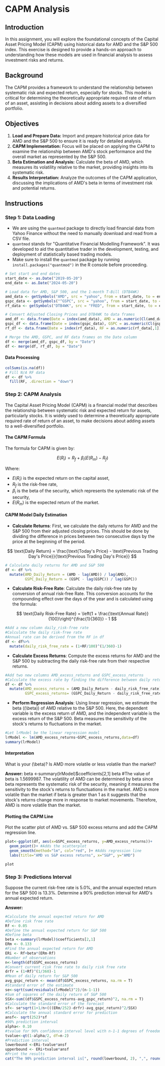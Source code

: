 
# CAPM Analysis

## Introduction

In this assignment, you will explore the foundational concepts of the Capital Asset Pricing Model (CAPM) using historical data for AMD and the S&P 500 index. This exercise is designed to provide a hands-on approach to understanding how these models are used in financial analysis to assess investment risks and returns.

## Background

The CAPM provides a framework to understand the relationship between systematic risk and expected return, especially for stocks. This model is critical for determining the theoretically appropriate required rate of return of an asset, assisting in decisions about adding assets to a diversified portfolio.

## Objectives

1. **Load and Prepare Data:** Import and prepare historical price data for AMD and the S&P 500 to ensure it is ready for detailed analysis.
2. **CAPM Implementation:** Focus will be placed on applying the CAPM to examine the relationship between AMD's stock performance and the overall market as represented by the S&P 500.
3. **Beta Estimation and Analysis:** Calculate the beta of AMD, which measures its volatility relative to the market, providing insights into its systematic risk.
4. **Results Interpretation:** Analyze the outcomes of the CAPM application, discussing the implications of AMD's beta in terms of investment risk and potential returns.

## Instructions

### Step 1: Data Loading

- We are using the `quantmod` package to directly load financial data from Yahoo Finance without the need to manually download and read from a CSV file.
- `quantmod` stands for "Quantitative Financial Modelling Framework". It was developed to aid the quantitative trader in the development, testing, and deployment of statistically based trading models.
- Make sure to install the `quantmod` package by running `install.packages("quantmod")` in the R console before proceeding.

```r
# Set start and end dates
start_date <- as.Date("2019-05-20")
end_date <- as.Date("2024-05-20")

# Load data for AMD, S&P 500, and the 1-month T-Bill (DTB4WK)
amd_data <- getSymbols("AMD", src = "yahoo", from = start_date, to = end_date, auto.assign = FALSE)
gspc_data <- getSymbols("^GSPC", src = "yahoo", from = start_date, to = end_date, auto.assign = FALSE)
rf_data <- getSymbols("DTB4WK", src = "FRED", from = start_date, to = end_date, auto.assign = FALSE)

# Convert Adjusted Closing Prices and DTB4WK to data frames
amd_df <- data.frame(Date = index(amd_data), AMD = as.numeric(Cl(amd_data)))
gspc_df <- data.frame(Date = index(gspc_data), GSPC = as.numeric(Cl(gspc_data)))
rf_df <- data.frame(Date = index(rf_data), RF = as.numeric(rf_data[,1]))  # Accessing the first column of rf_data

# Merge the AMD, GSPC, and RF data frames on the Date column
df <- merge(amd_df, gspc_df, by = "Date")
df <- merge(df, rf_df, by = "Date")
```

#### Data Processing 
```r
colSums(is.na(df))
# Fill N/A RF data
df <- df %>%
  fill(RF, .direction = "down") 
```

### Step 2: CAPM Analysis

The Capital Asset Pricing Model (CAPM) is a financial model that describes the relationship between systematic risk and expected return for assets, particularly stocks. It is widely used to determine a theoretically appropriate required rate of return of an asset, to make decisions about adding assets to a well-diversified portfolio.

#### The CAPM Formula
The formula for CAPM is given by:

$$
E(R_i) = R_f + \beta_i (E(R_m) - R_f)
$$

Where:

- $E(R_i)$ is the expected return on the capital asset,
- $R_f$ is the risk-free rate,
- $\beta_i$ is the beta of the security, which represents the systematic risk of the security,
- $E(R_m)$ is the expected return of the market.



#### CAPM Model Daily Estimation

- **Calculate Returns**: First, we calculate the daily returns for AMD and the S&P 500 from their adjusted closing prices. This should be done by dividing the difference in prices between two consecutive days by the price at the beginning of the period.
  
$$
\text{Daily Return} = \frac{\text{Today's Price} - \text{Previous Trading Day's Price}}{\text{Previous Trading Day's Price}}
$$

```r
# Calculate daily returns for AMD and S&P 500
df <- df %>%
  mutate(AMD_Daily_Return = (AMD - lag(AMD)) / lag(AMD),
         GSPC_Daily_Return = (GSPC - lag(GSPC)) / lag(GSPC))
```

- **Calculate Risk-Free Rate**: Calculate the daily risk-free rate by conversion of annual risk-free Rate. This conversion accounts for the compounding effect over the days of the year and is calculated using the formula:
  
$$
\text{Daily Risk-Free Rate} = \left(1 + \frac{\text{Annual Rate}}{100}\right)^{\frac{1}{360}} - 1
$$

```r
#Add a new column daily_risk-free rate
#Calculate the daily risk-free rate 
#Annual rate can be derived from the RF in df
df <- df%>%
  mutate(daily_risk_free_rate = (1+RF/100)^(1/360)-1)
```


- **Calculate Excess Returns**: Compute the excess returns for AMD and the S&P 500 by subtracting the daily risk-free rate from their respective returns.

```r
#Add two new columns AMD_excess_returns and GSPC_excess_returns
#Calculate the excess rate by finding the difference between daily return and daily risk-free rate
df <- df %>%
  mutate(AMD_excess_returns = (AMD_Daily_Return - daily_risk_free_rate),
         GSPC_excess_returns= (GSPC_Daily_Return - daily_risk_free_rate))
```


- **Perform Regression Analysis**: Using linear regression, we estimate the beta (\(\beta\)) of AMD relative to the S&P 500. Here, the dependent variable is the excess return of AMD, and the independent variable is the excess return of the S&P 500. Beta measures the sensitivity of the stock's returns to fluctuations in the market.

```r
#Let lrModel be the linear regression model
lrModel <- lm(AMD_excess_returns~GSPC_excess_returns,data=df)
summary(lrModel)
```


#### Interpretation

What is your \(\beta\)? Is AMD more volatile or less volatile than the market?

**Answer:**
beta <-summary(lrModel)$coefficients[2,1]
beta
#The value of beta is 1.5699987. The volatility of AMD can be determined by beta since beta represents the systematic risk of the security, meaning it measures the sensitivity to the stock's returns to flunctuations in the market. AMD is more volatile than the market if beta is greater than 1 as it suggests that the stock's returns change more in response to market movements. Therefore, AMD is more volatile than the market.

#### Plotting the CAPM Line
Plot the scatter plot of AMD vs. S&P 500 excess returns and add the CAPM regression line.

```r
plot<-ggplot(df, aes(x=GSPC_excess_returns, y=AMD_excess_returns))+
  geom_point()+ #Adds the scatterplot
  geom_smooth(method="lm", col="red", )+ #Adds regression line
  labs(title="AMD vs S&P excess returns", x="S&P", y="AMD")

plot
```

### Step 3: Predictions Interval
Suppose the current risk-free rate is 5.0%, and the annual expected return for the S&P 500 is 13.3%. Determine a 90% prediction interval for AMD's annual expected return.



**Answer:**

```r
#Calculate the annual expected return for AMD
#Define risk free rate
Rf <- 0.05
#Define the annual expected return for S&P 500
#Define beta
beta <-summary(lrModel)$coefficients[2,1]
ERm <- 0.133
#Find the annual expected return for AMD
ERi <- Rf+beta*(ERm-Rf)
#Number of observations
n<-length(df$GSPC_excess_returns)
#Convert current risk free rate to daily risk free rate
drfr = (1+Rf)^(1/360)-1
#Mean of daily return for S&P 500
avg_gspc_return <- mean(df$GSPC_excess_returns, na.rm = T)
#Standard error of the estimate
se<-sqrt(sum(residuals(lrModel)^2)/(n-1-1))
#Sum of squares of the daily return of S&P 500
SSX<-sum((df$GSPC_excess_returns-avg_gspc_return)^2, na.rm = T)
#Calculate the standard error of the forecast
sf<- se*sqrt(1+1/n+(((ERm/252)-drfr)-avg_gspc_return)^2/SSX)
#Calculate the annual standard error for prediction
ansf<- sqrt(252)*sf
#90% prediction interval
alpha<- 0.10
#tvalue for 90% confidence interval level with n-1-1 degrees of freedom
tvalue<-qt(1-alpha/2, df=n-2)
#Prediction interval
lowerbound <-ERi-tvalue*ansf
upperbound <- ERi+tvalue*ansf
#Print the results
cat("The 90% prediction interval is[", round(lowerbound, 2), ",", round(upperbound, 2),"]. The wide interval further reiterates the high volatility of AMD's annual expected return.\n")          
```
